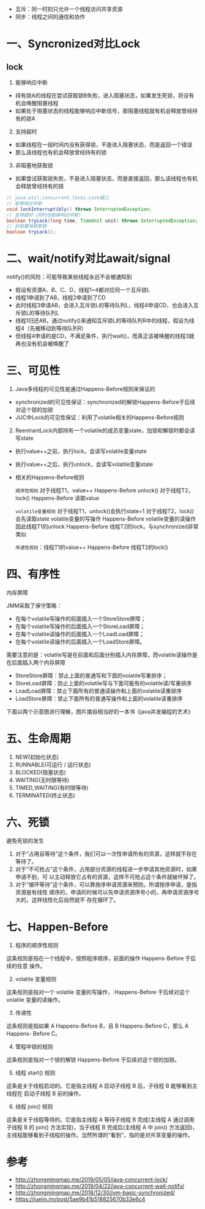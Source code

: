 - 互斥：同一时刻只允许一个线程访问共享资源
- 同步：线程之间的通信和协作

# 一、Syncronized对比Lock

## lock

1. 能够响应中断

- 持有锁A的线程在尝试获取锁B失败，进入阻塞状态，如果发生死锁，将没有机会唤醒阻塞线程
- 如果处于阻塞状态的线程能够响应中断信号，那阻塞线程就有机会释放曾经持有的锁A


2. 支持超时

- 如果线程在一段时间内没有获得锁，不是进入阻塞状态，而是返回一个错误
- 那么该线程也有机会释放曾经持有的锁

3. 非阻塞地获取锁

- 如果尝试获取锁失败，不是进入阻塞状态，而是直接返回，那么该线程也有机会释放曾经持有的锁

```java
// java.util.concurrent.locks.Lock接口
// 能够响应中断
void lockInterruptibly() throws InterruptedException;
// 支持超时（同时也能够响应中断）
boolean tryLock(long time, TimeUnit unit) throws InterruptedException;
// 非阻塞地获取锁
boolean tryLock();
```



# 二、wait/notify对比await/signal

notify()的风险：可能导致某些线程永远不会被通知到
- 假设有资源A、B、C、D，线程1~4都对应同一个互斥锁L
- 线程1申请到了AB，线程2申请到了CD
- 此时线程3申请AB，会进入互斥锁L的等待队列L，线程4申请CD，也会进入互斥锁L的等待队列L
- 线程1归还AB，通过notify()来通知互斥锁L的等待队列R中的线程，假设为线程4（先被移动到等待队列R）
- 但线程4申请的是CD，不满足条件，执行wait()，而真正该被唤醒的线程3就再也没有机会被唤醒了

# 三、可见性

1. Java多线程的可见性是通过Happens-Before规则来保证的

- synchronized的可见性保证：synchronized的解锁Happens-Before于后续对这个锁的加锁
- JUC中Lock的可见性保证：利用了volatile相关的Happens-Before规则

2. ReentrantLock内部持有一个volatile的成员变量state，加锁和解锁时都会读写state

- 执行value++之前，执行lock，会读写volatile变量state
- 执行value++之后，执行unlock，会读写volatile变量state
- 相关的Happens-Before规则

    `顺序性规则`
    对于线程T1，value++ Happens-Before unlock()
    对于线程T2，lock() Happens-Before 读取value

    `volatile变量规则`
    对于线程T1，unlock()会执行state=1
    对于线程T2，lock()会先读取state
    volatile变量的写操作 Happens-Before volatile变量的读操作
    因此线程T1的unlock Happens-Before 线程T2的lock，与synchronized非常类似

    `传递性规则`：线程T1的value++ Happens-Before 线程T2的lock()



# 四、有序性

内存屏障

JMM采取了保守策略：

- 在每个volatile写操作的前面插入一个StoreStore屏障；
- 在每个volatile写操作的后面插入一个StoreLoad屏障；
- 在每个volatile读操作的后面插入一个LoadLoad屏障；
- 在每个volatile读操作的后面插入一个LoadStore屏障。

需要注意的是：volatile写是在前面和后面分别插入内存屏障，而volatile读操作是在后面插入两个内存屏障

- StoreStore屏障：禁止上面的普通写和下面的volatile写重排序；
- StoreLoad屏障：防止上面的volatile写与下面可能有的volatile读/写重排序
- LoadLoad屏障：禁止下面所有的普通读操作和上面的volatile读重排序
- LoadStore屏障：禁止下面所有的普通写操作和上面的volatile读重排序

下面以两个示意图进行理解，图片摘自相当好的一本书《java并发编程的艺术》



# 五、生命周期

1. NEW(初始化状态)
2. RUNNABLE(可运行 / 运行状态) 
3. BLOCKED(阻塞状态)
4. WAITING(无时限等待)
5. TIMED_WAITING(有时限等待) 
6. TERMINATED(终止状态)

# 六、死锁

避免死锁的发生

1. 对于“占用且等待”这个条件，我们可以一次性申请所有的资源，这样就不存在等待了。
2. 对于“不可抢占”这个条件，占用部分资源的线程进一步申请其他资源时，如果申请不到，可
以主动释放它占有的资源，这样不可抢占这个条件就破坏掉了。
3. 对于“循环等待”这个条件，可以靠按序申请资源来预防。所谓按序申请，是指资源是有线性
顺序的，申请的时候可以先申请资源序号小的，再申请资源序号大的，这样线性化后自然就不 存在循环了。

# 七、Happen-Before

1. 程序的顺序性规则

这条规则是指在一个线程中，按照程序顺序，前面的操作 Happens-Before 于后续的任意 操作。

2. volatile 变量规则

这条规则是指对一个 volatile 变量的写操作， Happens-Before 于后续对这个 volatile
变量的读操作。

3. 传递性

这条规则是指如果 A Happens-Before B，且 B Happens-Before C，那么 A Happens-
Before C。

4. 管程中锁的规则

这条规则是指对一个锁的解锁 Happens-Before 于后续对这个锁的加锁。

5. 线程 start() 规则

这条是关于线程启动的。它是指主线程 A 启动子线程 B 后，子线程 B 能够看到主线程在
启动子线程 B 前的操作。

6. 线程 join() 规则

这条是关于线程等待的。它是指主线程 A 等待子线程 B 完成(主线程 A 通过调用子线程 B 的 join() 方法实现)，当子线程 B 完成后(主线程 A 中 join() 方法返回)，主线程能够看到子线程的操作。当然所谓的“看到”，指的是对共享变量的操作。


# 参考

- http://zhongmingmao.me/2019/05/05/java-concurrent-lock/
- http://zhongmingmao.me/2019/04/22/java-concurrent-wait-notify/
- http://zhongmingmao.me/2018/12/30/jvm-basic-synchronized/
- https://juejin.im/post/5ae9b41b518825670b33e6c4

